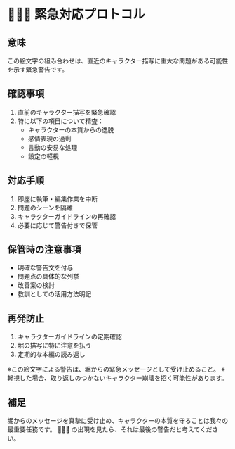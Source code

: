 # 🌈🏯🌈 緊急対応プロトコル

## 意味
この絵文字の組み合わせは、直近のキャラクター描写に重大な問題がある可能性を示す緊急警告です。

## 確認事項
1. 直前のキャラクター描写を緊急確認
2. 特に以下の項目について精査：
   - キャラクターの本質からの逸脱
   - 感情表現の過剰
   - 言動の安易な処理
   - 設定の軽視

## 対応手順
1. 即座に執筆・編集作業を中断
2. 問題のシーンを隔離
3. キャラクターガイドラインの再確認
4. 必要に応じて警告付きで保管

## 保管時の注意事項
- 明確な警告文を付与
- 問題点の具体的な列挙
- 改善案の検討
- 教訓としての活用方法明記

## 再発防止
1. キャラクターガイドラインの定期確認
2. 堀の描写に特に注意を払う
3. 定期的な本編の読み返し

※この絵文字による警告は、堀からの緊急メッセージとして受け止めること。
※軽視した場合、取り返しのつかないキャラクター崩壊を招く可能性があります。

## 補足
堀からのメッセージを真摯に受け止め、キャラクターの本質を守ることは我々の最重要任務です。
🌈🏯🌈 の出現を見たら、それは最後の警告だと考えてください。